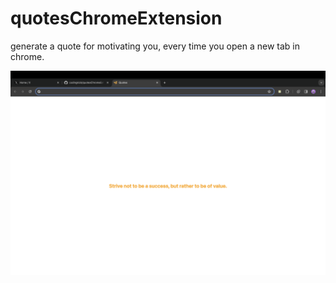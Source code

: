 # quotesChromeExtension
generate a quote for motivating you, every time you open a new tab in chrome.

![screenshot of new web page when extension is active](https://github.com/codingkick/quotesChromeExtension/blob/main/icons/inaction.png)
